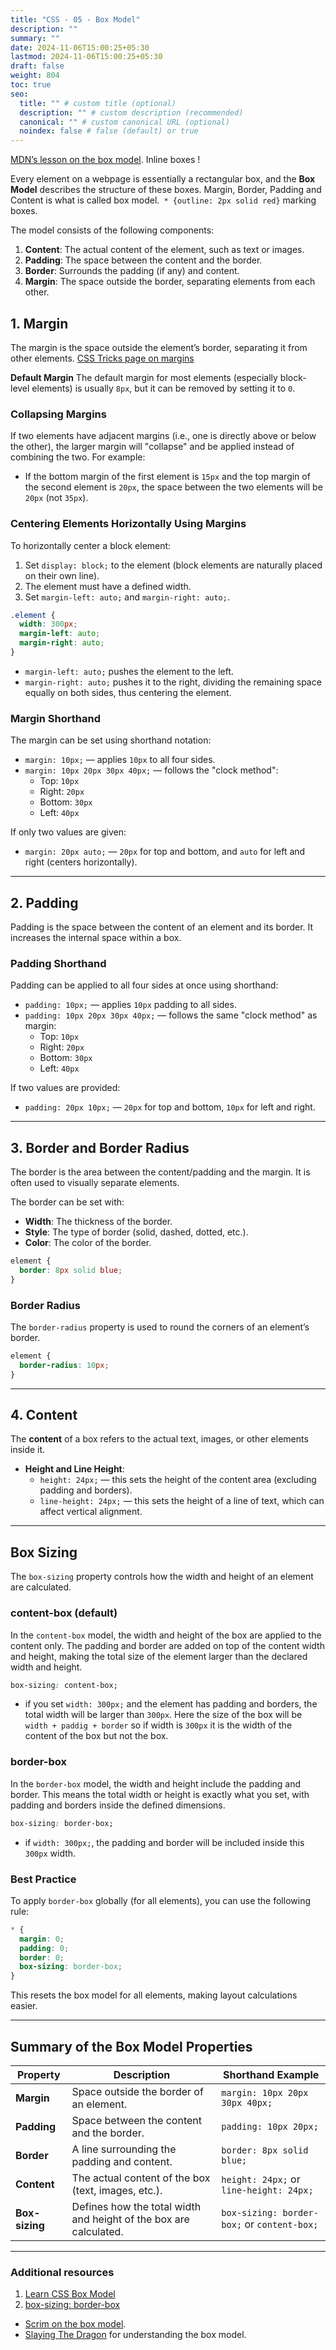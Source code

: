 ```yaml
---
title: "CSS - 05 - Box Model"
description: ""
summary: ""
date: 2024-11-06T15:00:25+05:30
lastmod: 2024-11-06T15:00:25+05:30
draft: false
weight: 804
toc: true
seo:
  title: "" # custom title (optional)
  description: "" # custom description (recommended)
  canonical: "" # custom canonical URL (optional)
  noindex: false # false (default) or true
---
```




[MDN’s lesson on the box model](https://developer.mozilla.org/en-US/docs/Learn/CSS/Building_blocks/The_box_model). Inline boxes !

Every element on a webpage is essentially a rectangular box, and the **Box Model** describes the structure of these boxes. 
Margin, Border, Padding and Content is what is called box model.` * {outline: 2px solid red}` marking boxes.

The model consists of the following components:

1. **Content**: The actual content of the element, such as text or images.
2. **Padding**: The space between the content and the border.
3. **Border**: Surrounds the padding (if any) and content.
4. **Margin**: The space outside the border, separating elements from each other.

## **1. Margin**

The margin is the space outside the element’s border, separating it from other elements.
[CSS Tricks page on margins](https://css-tricks.com/almanac/properties/m/margin/)

**Default Margin**
The default margin for most elements (especially block-level elements) is usually `8px`, but it can be removed by setting it to `0`.

### **Collapsing Margins**
If two elements have adjacent margins (i.e., one is directly above or below the other), the larger margin will "collapse" and be applied instead of combining the two. For example:
- If the bottom margin of the first element is `15px` and the top margin of the second element is `20px`, the space between the two elements will be `20px` (not `35px`).

### **Centering Elements Horizontally Using Margins**
To horizontally center a block element:
1. Set `display: block;` to the element (block elements are naturally placed on their own line).
2. The element must have a defined width.
3. Set `margin-left: auto;` and `margin-right: auto;`.

```css
.element {
  width: 300px;
  margin-left: auto;
  margin-right: auto;
}
```

- `margin-left: auto;` pushes the element to the left.
- `margin-right: auto;` pushes it to the right, dividing the remaining space equally on both sides, thus centering the element.

### **Margin Shorthand**
The margin can be set using shorthand notation:
- `margin: 10px;` — applies `10px` to all four sides.
- `margin: 10px 20px 30px 40px;` — follows the "clock method":
  - Top: `10px`
  - Right: `20px`
  - Bottom: `30px`
  - Left: `40px`
  
If only two values are given:
- `margin: 20px auto;` — `20px` for top and bottom, and `auto` for left and right (centers horizontally).

---

## **2. Padding**

Padding is the space between the content of an element and its border. It increases the internal space within a box.

### **Padding Shorthand**
Padding can be applied to all four sides at once using shorthand:
- `padding: 10px;` — applies `10px` padding to all sides.
- `padding: 10px 20px 30px 40px;` — follows the same "clock method" as margin:
  - Top: `10px`
  - Right: `20px`
  - Bottom: `30px`
  - Left: `40px`

If two values are provided:
- `padding: 20px 10px;` — `20px` for top and bottom, `10px` for left and right.

---

## **3. Border and Border Radius**

The border is the area between the content/padding and the margin. It is often used to visually separate elements.

The border can be set with:
- **Width**: The thickness of the border.
- **Style**: The type of border (solid, dashed, dotted, etc.).
- **Color**: The color of the border.

```css
element {
  border: 8px solid blue;
}
```

### **Border Radius**
The `border-radius` property is used to round the corners of an element’s border.
```css
element {
  border-radius: 10px;
}
```

---

## **4. Content**

The **content** of a box refers to the actual text, images, or other elements inside it.

- **Height and Line Height**:
  - `height: 24px;` — this sets the height of the content area (excluding padding and borders).
  - `line-height: 24px;` — this sets the height of a line of text, which can affect vertical alignment.

---

## **Box Sizing**

The `box-sizing` property controls how the width and height of an element are calculated.

### **content-box (default)**
In the `content-box` model, the width and height of the box are applied to the content only. The padding and border are added on top of the content width and height, making the total size of the element larger than the declared width and height.

```css
box-sizing: content-box;
```

- if you set `width: 300px;` and the element has padding and borders, the total width will be larger than `300px`.
Here the size of the box will be `width + paddig + border`
so if width is `300px` it is the width of the content of the box but not the box.

### **border-box**
In the `border-box` model, the width and height include the padding and border. This means the total width or height is exactly what you set, with padding and borders inside the defined dimensions.

```css
box-sizing: border-box;
```

- if `width: 300px;`, the padding and border will be included inside this `300px` width.

### **Best Practice**
To apply `border-box` globally (for all elements), you can use the following rule:

```css
* {
  margin: 0;
  padding: 0;
  border: 0;
  box-sizing: border-box;
}
```
This resets the box model for all elements, making layout calculations easier.

---

## **Summary of the Box Model Properties**

| Property     | Description                                                           | Shorthand Example                               |
|--------------|-----------------------------------------------------------------------|------------------------------------------------|
| **Margin**   | Space outside the border of an element.                               | `margin: 10px 20px 30px 40px;`                |
| **Padding**  | Space between the content and the border.                             | `padding: 10px 20px;`                         |
| **Border**   | A line surrounding the padding and content.                           | `border: 8px solid blue;`                     |
| **Content**  | The actual content of the box (text, images, etc.).                   | `height: 24px;` or `line-height: 24px;`       |
| **Box-sizing** | Defines how the total width and height of the box are calculated.    | `box-sizing: border-box;` or `content-box;`   |

---


### Additional resources
1. [Learn CSS Box Model](https://www.youtube.com/watch?v=rIO5326FgPE)
2. [box-sizing: border-box](https://www.youtube.com/watch?v=HdZHcFWcAd8)
- [Scrim on the box model](https://scrimba.com/scrim/cof3d488184abe24ec6258ab4).
- [Slaying The Dragon](https://youtu.be/nSst4-WbEZk?si=HbgcEB7UyLdNbE6n)  for understanding the box model.
